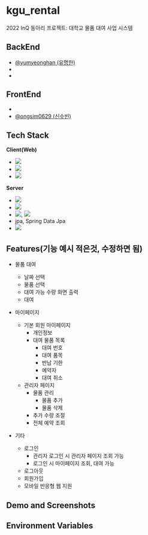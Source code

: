 # kgu_rental
2022 InQ 동아리 프로젝트: 대학교 물품 대여 사업 시스템 

## BackEnd
- [@yumyeonghan (유명한)](https://github.com/yumyeonghan)
-
- 
## FrontEnd
- 
- [@ongsim0629 (신수빈)](https://github.com/ongsim0629)

## Tech Stack

**Client(Web)**
  - <img src="https://img.shields.io/badge/Html-E34F26?style=flat-square&logo=HTML5&logoColor=white"/>
  - <img src="https://img.shields.io/badge/Css-1572B6?style=flat-square&logo=CSS3&logoColor=white"/>
  - <img src="https://img.shields.io/badge/Java Script-F7DF1E?style=flat-square&logo=JavaScript&logoColor=white">
**Server**
  - <img src="https://img.shields.io/badge/Java-007396?style=flat-square&logo=java&logoColor=white"/>
  - <img src="https://img.shields.io/badge/Thymeleaf-005F0F?style=flat-square&logo=Thymeleaf&logoColor=white"/>
  - <img src="https://img.shields.io/badge/Spring-6DB33F?style=flat-square&logo=Spring&logoColor=white"/>, <img src="https://img.shields.io/badge/Spring Boot-6DB33F?style=flat-square&logo=Spring Boot&logoColor=white"/>
  - jpa, Spring Data Jpa
  - <img src="https://img.shields.io/badge/MySQL-4479A1?style=flat-square&logo=MySQL&logoColor=white"/>

## Features(기능 예시 적은것, 수정하면 됨)
* 물품 대여
    *  날짜 선택
    *  물품 선택
    *  대여 가능 수량 화면 출력
    *  대여
    
* 마이페이지
    * 기본 회원 마이페이지
      *  개인정보
      *  대여 물품 목록
          *  대여 번호
          *  대여 품목
          *  반납 기한
          *  예약자
          *  대여 취소
    * 관리자 페이지
      *  물품 관리
          *  물품 추가
          *  물품 삭제
      *  추가 수량 조절
      *  전체 예약 조회
    
* 기타
  * 로그인
    * 관리자 로그인 시 관리자 페이지 조회 가능
    * 로그인 시 마이페이지 조회, 대여 가능
  * 로그아웃
  * 회원가입
  * 모바일 반응형 웹 지원

## Demo and Screenshots

## Environment Variables
